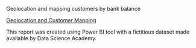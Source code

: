 Geolocation and mapping customers by bank balance

<p data-sourcepos="9:1-9:189" dir="auto"><a href="https://app.powerbi.com/view?r=eyJrIjoiNjdjNzQ1OTgtNDM5Yi00ZjE2LWI5ZWMtMGU0YzZkMDdkMDliIiwidCI6IjM1ODAxOWMyLWZmMWQtNGRlOC04MDBlLTk2YTRkMzgwNzMwYyIsImMiOjl9" rel="nofollow">Geolocation and Customer Mapping</a></p>



This report was created using Power BI tool with a fictitious dataset made available by Data Science Academy.

